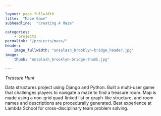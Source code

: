 ```yaml
---

layout: page-fullwidth
title:  "Maze Game"
subheadline:  "Creating A Maze"

categories:
    - projects
permalink: "/projects/maze/"
header:
    image_fullwidth: "unsplash_brooklyn-bridge_header.jpg"
image:
    thumb: "unsplash_brooklyn-bridge-thumb.jpg"

---
```


*Treasure Hunt*

Data structures project using Django and Python. Built a multi-user game that challenges players to navigate a maze to find a
treasure room. Map is made using a non-grid quad-linked list or graph-like structure, and room names and descriptions are procedurally
generated. Best experience at Lambda School for cross-disciplinary team problem solving.

<!--more-->
<!--
<div class="row">
    <div class="medium-4 columns t30">
    <img src="{{ site.urlimg }}gallery-example-4.jpg" alt="">
    </div><!-- /.medium-4.columns -->
<!--
    <div class="medium-4 columns t30">
      <img src="{{ site.urlimg }}gallery-example-5.jpg" alt="">
    </div><!-- /.medium-4.columns -->
<!--
    <div class="medium-4 columns t30">
      <img src="{{ site.urlimg }}gallery-example-6.jpg" alt="">
    </div><!-- /.medium-4.columns -->
<!--
</div><!-- /.row -->

<!--
<div class="row">
    <div class="medium-8 columns t30">
    <img src="{{ site.urlimg }}gallery-example-7.jpg" alt="">
    </div><!-- /.medium-8.columns -->
<!--
    <div class="medium-4 columns t30">
      <img src="{{ site.urlimg }}gallery-example-3.jpg" alt="">
      <img class="t30" src="{{ site.urlimg }}gallery-example-8.jpg" alt="">
    </div><!-- /.medium-4.columns -->
<!--
</div><!-- /.row -->
